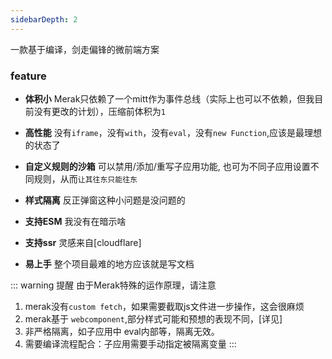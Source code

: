 ```yaml
---
sidebarDepth: 2
---
```

一款基于编译，剑走偏锋的微前端方案

### feature

- **体积小**
Merak只依赖了一个mitt作为事件总线（实际上也可以不依赖，但我目前没有更改的计划），压缩前体积为`1`

- **高性能**
没有`iframe`，没有`with`，没有`eval`，没有`new Function`,应该是最理想的状态了

- **自定义规则的沙箱**
 可以禁用/添加/重写子应用功能, 也可为不同子应用设置不同规则，从而`让其往东只能往东`

- **样式隔离**
反正弹窗这种小问题是没问题的

- **支持ESM**
 我没有在暗示啥

- **支持ssr**
灵感来自[cloudflare]

- **易上手**
整个项目最难的地方应该就是写文档


::: warning 提醒
由于Merak特殊的运作原理，请注意
1. merak没有`custom fetch`，如果需要截取js文件进一步操作，这会很麻烦
2. merak基于 `webcomponent`,部分样式可能和预想的表现不同，[详见]
3. 非严格隔离，如子应用中 eval内部等，隔离无效。
4. 需要编译流程配合：子应用需要手动指定被隔离变量
:::



